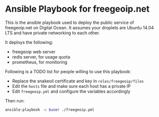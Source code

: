 # Ansible Playbook for freegeoip.net

This is the ansible playbook used to deploy the public service
of freegeoip.net on Digital Ocean. It assumes your droplets
are Ubuntu 14.04 LTS and have private networking to each other.

It deploys the following:

- freegeoip web server
- redis server, for usage quota
- prometheus, for monitoring

Following is a TODO list for people willing to use this playbook:

- Replace the snakeoil certificate and key in `roles/freegeoip/files`
- Edit the `hosts` file and make sure each host has a private IP
- Edit `freegeoip.yml` and configure the variables accordingly

Then run:

```bash
ansible-playbook -u $user ./freegeoip.yml
```
